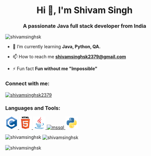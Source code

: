<h1 align="center">Hi 👋, I'm Shivam Singh</h1>
<h3 align="center">A passionate Java full stack developer from India</h3>



<p align="left"> <img src="https://komarev.com/ghpvc/?username=shivamsinghsk&label=Profile%20views&color=0e75b6&style=flat" alt="shivamsinghsk" /> </p>

- 🌱 I’m currently learning **Java, Python, QA.**

- 📫 How to reach me **shivamsinghsk2379@gmail.com**

- ⚡ Fun fact **Fun without me "Impossible"**

<h3 align="left">Connect with me:</h3>
<p align="left">
<a href="https://instagram.com/shivamsinghsk2379" target="blank"><img align="center" src="https://raw.githubusercontent.com/rahuldkjain/github-profile-readme-generator/master/src/images/icons/Social/instagram.svg" alt="shivamsinghsk2379" height="30" width="40" /></a>
</p>

<h3 align="left">Languages and Tools:</h3>
<p align="left"> <a href="https://www.cprogramming.com/" target="_blank" rel="noreferrer"> <img src="https://raw.githubusercontent.com/devicons/devicon/master/icons/c/c-original.svg" alt="c" width="40" height="40"/> </a> <a href="https://www.w3.org/html/" target="_blank" rel="noreferrer"> <img src="https://raw.githubusercontent.com/devicons/devicon/master/icons/html5/html5-original-wordmark.svg" alt="html5" width="40" height="40"/> </a> <a href="https://www.java.com" target="_blank" rel="noreferrer"> <img src="https://raw.githubusercontent.com/devicons/devicon/master/icons/java/java-original.svg" alt="java" width="40" height="40"/> </a> <a href="https://www.microsoft.com/en-us/sql-server" target="_blank" rel="noreferrer"> <img src="https://www.svgrepo.com/show/303229/microsoft-sql-server-logo.svg" alt="mssql" width="40" height="40"/> </a> <a href="https://www.python.org" target="_blank" rel="noreferrer"> <img src="https://raw.githubusercontent.com/devicons/devicon/master/icons/python/python-original.svg" alt="python" width="40" height="40"/> </a> </p>

<p><img align="left" src="https://github-readme-stats.vercel.app/api/top-langs?username=shivamsinghsk&show_icons=true&locale=en&layout=compact" alt="shivamsinghsk" /></p>

<p>&nbsp;<img align="center" src="https://github-readme-stats.vercel.app/api?username=shivamsinghsk&show_icons=true&locale=en" alt="shivamsinghsk" /></p>

<p><img align="center" src="https://github-readme-streak-stats.herokuapp.com/?user=shivamsinghsk&" alt="shivamsinghsk" /></p>
